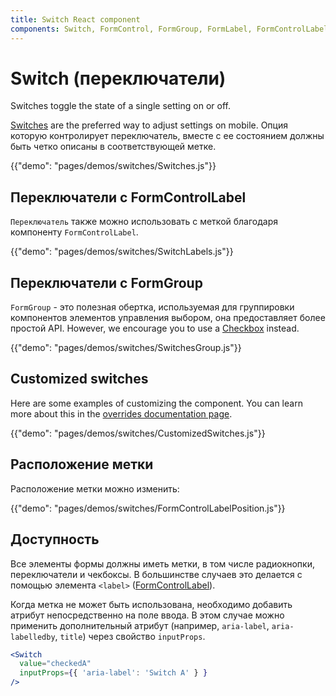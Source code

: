 ```yaml
---
title: Switch React component
components: Switch, FormControl, FormGroup, FormLabel, FormControlLabel
---
```


# Switch (переключатели)

<p class="description">Switches toggle the state of a single setting on or off.</p>

[Switches](https://material.io/design/components/selection-controls.html#switches) are the preferred way to adjust settings on mobile. Опция которую контролирует переключатель, вместе с ее состоянием должны быть четко описаны в соответствующей метке.

{{"demo": "pages/demos/switches/Switches.js"}}

## Переключатели с FormControlLabel

`Переключатель` также можно использовать с меткой благодаря компоненту `FormControlLabel`.

{{"demo": "pages/demos/switches/SwitchLabels.js"}}

## Переключатели с FormGroup

`FormGroup` - это полезная обертка, используемая для группировки компонентов элементов управления выбором, она предоставляет более простой API. However, we encourage you to use a [Checkbox](#checkboxes) instead.

{{"demo": "pages/demos/switches/SwitchesGroup.js"}}

## Customized switches

Here are some examples of customizing the component. You can learn more about this in the [overrides documentation page](/customization/overrides/).

{{"demo": "pages/demos/switches/CustomizedSwitches.js"}}

## Расположение метки

Расположение метки можно изменить:

{{"demo": "pages/demos/switches/FormControlLabelPosition.js"}}

## Доступность

Все элементы формы должны иметь метки, в том числе радиокнопки, переключатели и чекбоксы. В большинстве случаев это делается с помощью элемента `<label>` ([FormControlLabel](/api/form-control-label/)).

Когда метка не может быть использована, необходимо добавить атрибут непосредственно на поле ввода. В этом случае можно применить дополнительный атрибут (например, `aria-label`, `aria-labelledby`, `title`) через свойство `inputProps`.

```jsx
<Switch
  value="checkedA"
  inputProps={{ 'aria-label': 'Switch A' } }
/>
```